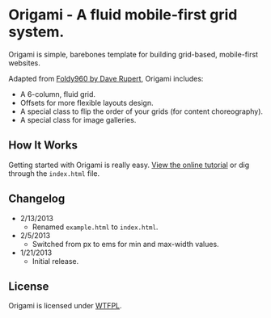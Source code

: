 # Origami - A fluid mobile-first grid system. 
Origami is simple, barebones template for building grid-based, mobile-first websites.

Adapted from [Foldy960 by Dave Rupert](https://github.com/davatron5000/Foldy960), Origami includes:

* A 6-column, fluid grid.
* Offsets for more flexible layouts design.
* A special class to flip the order of your grids (for content choreography).
* A special class for image galleries.

## How It Works
Getting started with Origami is really easy. [View the online tutorial](http://cferdinandi.github.com/origami/) or dig through the `index.html` file.

## Changelog
* 2/13/2013
  * Renamed `example.html` to `index.html`.
* 2/5/2013
  * Switched from px to ems for min and max-width values.
* 1/21/2013
  * Initial release.

## License
Origami is licensed under [WTFPL](http://www.wtfpl.net/).
